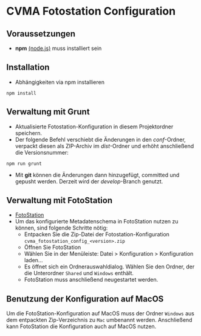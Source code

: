 # CVMA Fotostation Configuration

## Voraussetzungen

* **npm** [(node.js)](https://nodejs.org/en/) muss installiert sein

## Installation

* Abhängigkeiten via npm installieren

```console
npm install
```

## Verwaltung mit Grunt

* Aktualisierte Fotostation-Konfiguration in diesem Projektordner speichern.
* Der folgende Befehl verschiebt die Änderungen in den *conf*-Ordner, verpackt diesen als ZIP-Archiv im *dist*-Ordner und erhöht anschließend die Versionsnummer:

```console
npm run grunt
```

* Mit **git** können die Änderungen dann hinzugefügt, committed und gepusht werden. Derzeit wird der *develop*-Branch genutzt.

## Verwaltung mit FotoStation 

* [FotoStation](https://www.fotostation.com/)
* Um das konfigurierte Metadatenschema in FotoStation nutzen zu können, sind folgende Schritte nötig: 
  * Entpacken Sie die Zip-Datei der Fotostation-Konfiguration `cvma_fotostation_config_<version>.zip`
  * Öffnen Sie FotoStation
  * Wählen Sie in der Menüleiste: Datei > Konfiguration > Konfiguration laden...
  * Es öffnet sich ein Ordnerauswahldialog. Wählen Sie den Ordner, der die Unterordner `Shared` und `Windows` enthält.
  * FotoStation muss anschließend neugestartet werden.

## Benutzung der Konfiguration auf MacOS

Um die FotoStation-Konfiguration auf MacOS muss der Ordner `Windows` aus dem entpackten Zip-Verzeichnis zu `Mac` umbenannt werden. Anschließend kann FotoStation die Konfiguration auch auf MacOS nutzen.




